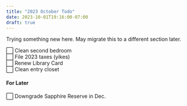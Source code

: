 ```yaml
---
title: "2023 October Todo"
date: 2023-10-01T19:16:00-07:00
draft: true
---
```

Trying something new here. May migrate this to a different section later.

 ⬜️ Clean second bedroom\
 ⬜️ File 2023 taxes (yikes)\
 ⬜️ Renew Library Card\
 ⬜️ Clean entry closet

#### For Later
⬜️ Downgrade Sapphire Reserve in Dec.
